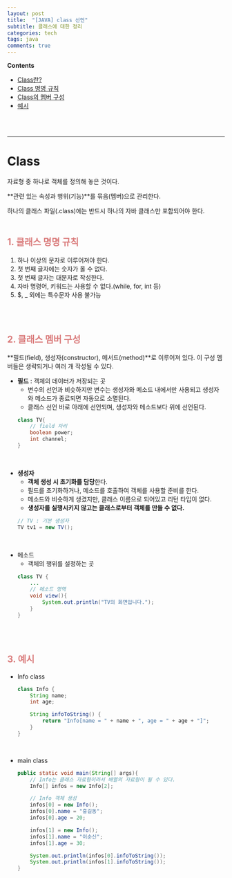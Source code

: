 ```yaml
---
layout: post
title:  "[JAVA] class 선언"
subtitle: 클래스에 대한 정리
categories: tech
tags: java
comments: true
---
```

**Contents**
- [Class란?](#class)
- [Class 명명 규칙](#1-클래스-명명-규칙)
- [Class의 멤버 구성](#2-클래스-멤버-구성)
- [예시](#3-예시)

<br/>
<br/>

---
# Class
자료형 중 하나로 객체를 정의해 놓은 것이다.

**관련 있는 속성과 행위(기능)**를 묶음(멤버)으로 관리한다.

하나의 클래스 파일(.class)에는 반드시 하나의 자바 클래스만 포함되어야 한다.
<br/>
<br/>

## <span style="color:#da7c7c">1. 클래스 명명 규칙</span>
1. 하나 이상의 문자로 이루어져야 한다.
2. 첫 번째 글자에는 숫자가 올 수 없다.
3. 첫 번째 글자는 대문자로 작성한다.
4. 자바 명령어, 키워드는 사용할 수 없다.(while, for, int 등)
5. $, _ 외에는 특수문자 사용 불가능

<br/>
<br/>

## <span style="color:#da7c7c">2. 클래스 멤버 구성</span>
**필드(field), 생성자(constructor), 메서드(method)**로 이루어져 있다.
이 구성 멤버들은 생략되거나 여러 개 작성될 수 있다.

- **필드** : 객체의 데이터가 저장되는 곳
    - 변수의 선언과 비슷하지만 변수는 생성자와 메소드 내에서만 사용되고 생성자와 메소드가 종료되면 자동으로 소멸된다.
    - 클래스 선언 바로 아래에 선언되며, 생성자와 메소드보다 위에 선언된다.
    ```java
    class TV{
        // field 자리
        boolean power;
        int channel;
    }
    ```
<br/>

- **생성자**
    - **객체 생성 시 초기화를 담당**한다.
    - 필드를 초기화하거나, 메소드를 호출하여 객체를 사용할 준비를 한다.
    - 메소드와 비슷하게 생겼지만, 클래스 이름으로 되어있고 리턴 타입이 없다.
    - **생성자를 실행시키지 않고는 클래스로부터 객체를 만들 수 없다.**
    ```java
    // TV : 기본 생성자
    TV tv1 = new TV();
    ```
<br/>

- 메소드
    - 객체의 행위를 설정하는 곳
    ```java
    class TV {
        ...
        // 메소드 영역
        void view(){
            System.out.println("TV의 화면입니다.");
        }
    }
    ```
<br/>
<br/>

## <span style="color:#da7c7c">3. 예시</span>
- Info class
    ```java
    class Info {
        String name;
        int age;

        String infoToString() {
            return "Info[name = " + name + ", age = " + age + "]";
        }
    }
    ```
<br/>

- main class
    ```java
    public static void main(String[] args){
        // Info는 클래스 자료형이라서 배열의 자료형이 될 수 있다.
        Info[] infos = new Info[2];

        // Info 객체 생성
        infos[0] = new Info();
        infos[0].name = "홍길동";
        infos[0].age = 20;

        infos[1] = new Info();
        infos[1].name = "이순신";
        infos[1].age = 30;

        System.out.println(infos[0].infoToString());
        System.out.println(infos[1].infoToString());
    }
    ```
